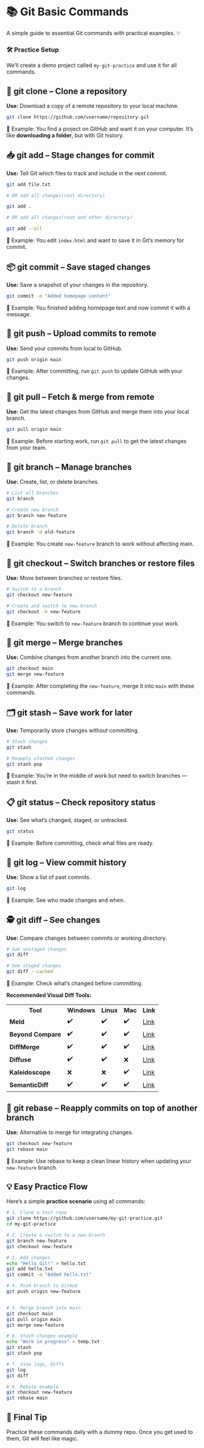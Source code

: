 # 📚 Git Basic Commands

A simple guide to essential Git commands with practical examples. ✨

### 🛠 Practice Setup

We’ll create a demo project called `my-git-practice` and use it for all commands.


## 🐑 git clone – Clone a repository

**Use:** Download a copy of a remote repository to your local machine.


```bash
git clone https://github.com/username/repository.git
```

📌 Example: You find a project on GitHub and want it on your computer. It’s like **downloading a folder**, but with Git history.


## 📥 git add – Stage changes for commit

**Use:** Tell Git which files to track and include in the next commit.

```bash
git add file.txt

# OR add all changes(root directory)

git add .

# OR add all changes(root and other directory)

git add --all
```

📌 Example: You edit `index.html` and want to save it in Git’s memory for commit.

## 📦 git commit – Save staged changes

**Use:** Save a snapshot of your changes in the repository.

```bash
git commit -m "Added homepage content"
```

📌 Example: You finished adding homepage text and now commit it with a message.


## 🚀 git push – Upload commits to remote

**Use:** Send your commits from local to GitHub.

```bash
git push origin main
```

📌 Example: After committing, run `git push` to update GitHub with your changes.


## 🔄 git pull – Fetch & merge from remote

**Use:** Get the latest changes from GitHub and merge them into your local branch.

```bash
git pull origin main
```

📌 Example: Before starting work, run `git pull` to get the latest changes from your team.


## 🌿 git branch – Manage branches

**Use:** Create, list, or delete branches.

```bash
# List all branches
git branch

# Create new branch
git branch new-feature

# Delete branch
git branch -d old-feature
```

📌 Example: You create `new-feature` branch to work without affecting main.


## 🔀 git checkout – Switch branches or restore files

**Use:** Move between branches or restore files.

```bash
# Switch to a branch
git checkout new-feature

# Create and switch to new branch
git checkout -b new-feature
```

📌 Example: You switch to `new-feature` branch to continue your work.


## 🤝 git merge – Merge branches

**Use:** Combine changes from another branch into the current one.

```bash
git checkout main
git merge new-feature
```

📌 Example: After completing the `new-feature`, merge it into `main` with these commands.


## 🗂 git stash – Save work for later

**Use:** Temporarily store changes without committing.

```bash
# Stash changes
git stash

# Reapply stashed changes
git stash pop
```

📌 Example: You’re in the middle of work but need to switch branches — stash it first.


## 📋 git status – Check repository status

**Use:** See what’s changed, staged, or untracked.

```bash
git status
```

📌 Example: Before committing, check what files are ready.


## 📜 git log – View commit history

**Use:** Show a list of past commits.

```bash
git log
```

📌 Example: See who made changes and when.


## 🕵️ git diff – See changes

**Use:** Compare changes between commits or working directory.

```bash
# See unstaged changes
git diff

# See staged changes
git diff --cached
```

📌 Example: Check what’s changed before committing.


**Recommended Visual Diff Tools:**


<table>
  <tr>
    <th>Tool</th>
    <th>Windows</th>
    <th>Linux</th>
    <th>Mac</th>
    <th>Link</th>
  </tr>
  <tr>
    <td><strong>Meld</strong></td>
    <td>✔️</td>
    <td>✔️</td>
    <td>✔️</td>
    <td><a href="https://meldmerge.org/">Link</a></td>
  </tr>
  <tr>
    <td><strong>Beyond Compare</strong></td>
    <td>✔️</td>
    <td>✔️</td>
    <td>✔️</td>
    <td><a href="https://www.scootersoftware.com/home">Link</a></td>
  </tr>
	<tr>
    <td><strong>DiffMerge</strong></td>
    <td>✔️</td>
    <td>✔️</td>
    <td>✔️</td>
    <td><a href="https://www.sourcegear.com/diffmerge/">Link</a></td>
  </tr>
	<tr>
    <td><strong>Diffuse</strong></td>
    <td>✔️</td>
    <td>✔️</td>
    <td>❌</td>
    <td><a href="https://diffuse.sourceforge.net/index.html">Link</a></td>
  </tr>
	<tr>
    <td><strong>Kaleidoscope</strong></td>
    <td>❌</td>
    <td>❌</td>
    <td>✔️</td>
    <td><a href="https://kaleidoscope.app/">Link</a></td>
  </tr>
	<tr>
    <td><strong>SemanticDiff</strong></td>
    <td>✔️</td>
    <td>✔️</td>
    <td>✔️</td>
    <td><a href="https://semanticdiff.com/">Link</a></td>
  </tr>
</table>


## 📐 git rebase – Reapply commits on top of another branch

**Use:** Alternative to merge for integrating changes.

```bash
git checkout new-feature
git rebase main
```

📌 Example: Use rebase to keep a clean linear history when updating your `new-feature` branch.


## 💡 Easy Practice Flow

Here’s a simple **practice scenario** using all commands:


```bash
# 1. Clone a test repo
git clone https://github.com/username/my-git-practice.git
cd my-git-practice

# 2. Create & switch to a new branch
git branch new-feature
git checkout new-feature

# 3. Add changes
echo "Hello Git!" > hello.txt
git add hello.txt
git commit -m "Added hello.txt"

# 4. Push branch to GitHub
git push origin new-feature


# 5. Merge branch into main
git checkout main
git pull origin main
git merge new-feature

# 6. Stash changes example
echo "Work in progress" > temp.txt
git stash
git stash pop

# 7. View logs, diffs
git log
git diff

# 8. Rebase example
git checkout new-feature
git rebase main
```

## 🎯 Final Tip

Practice these commands daily with a dummy repo. Once you get used to them, Git will feel like magic.
